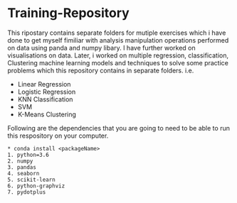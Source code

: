 # Training-Repository

This ripostary contains separate folders for mutiple exercises which i have done to get myself fimiliar with analysis manipulation operations performed on data using panda and numpy libary. 
I have further worked on visualisations on data.
Later, i worked on multiple regression, classification, Clustering machine learning models and techniques to solve some practice problems which this repository contains in separate folders. i.e.

* Linear Regression
* Logistic Regression
* KNN Classification
* SVM
* K-Means Clustering

Following are the dependencies that you are going to need to be able to run this respository on your computer.
```
* conda install <packageName>
1. python=3.6
2. numpy
3. pandas
4. seaborn
5. scikit-learn
6. python-graphviz
7. pydotplus
```





